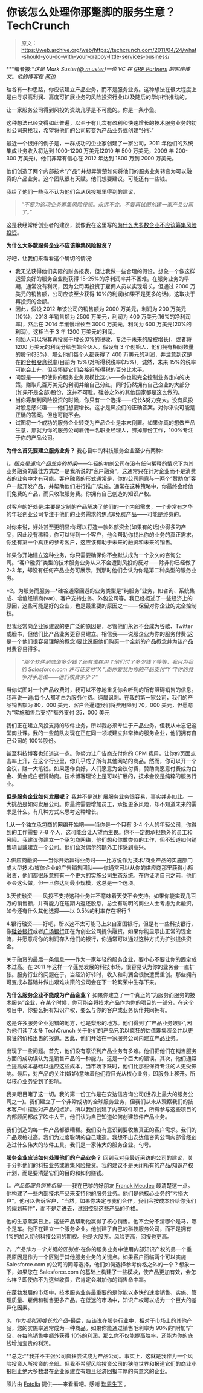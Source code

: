 # 你该怎么处理你那蹩脚的服务生意？TechCrunch

> 原文：<https://web.archive.org/web/https://techcrunch.com/2011/04/24/what-should-you-do-with-your-crappy-little-services-business/>

***编者按:**这是 Mark Suster([@ m uster](https://web.archive.org/web/20230203034655/http://twitter.com/#!/msuster))一位 VC 在 [GRP Partners](https://web.archive.org/web/20230203034655/http://www.grppartners.com/) 的客座博文。他的博客在 *[两边](https://web.archive.org/web/20230203034655/http://www.bothsidesofthetable.com/)**

硅谷有一种思路，你应该建立产品业务，而不是服务业务。这种想法在很大程度上是由寻求高利润、高度可扩展业务的风险投资行业(以及随后的华尔街)推动的。

让一家服务公司得到风投的资助几乎是不可能的。你是一条小鱼。

这种想法已经变得如此普遍，以至于有几次有盈利和快速增长的技术服务业务的初创公司来找我，希望将他们的公司转变为产品业务或创建“分拆”

最近一个很好的例子是，一群成功的企业家创建了一家公司，2011 年他们的系统集成业务收入将达到 1000-1200 万美元(2010 年 500 万美元，2009 年 200-300 万美元)。他们非常有信心在 2012 年达到 1800 万到 2000 万美元。

他们创造了两个内部技术“产品”,并想弄清楚如何将他们的服务业务转变为可以融资的产品业务。这个团队很有天赋。他们想要建议。可能还有一些钱。

我给了他们一些我不认为他们会从风投那里得到的建议，

> *“不要为这项业务筹集风险投资。永远不会。不要再试图创建一家产品公司了。”*

这是我经常给创业者的建议，就像我在这里写的[为什么大多数企业不应该筹集风险投资](https://web.archive.org/web/20230203034655/http://www.bothsidesofthetable.com/2009/07/22/do-you-really-even-need-vc/)。

**为什么大多数服务企业不应该筹集风险投资？**

好吧，让我们来看看这个确切的情况:

*   我无法获得他们实际的财务报表，但让我做一些合理的假设。想象一个像这样运营良好的服务企业能获得 15-25%的净利润率并不困难。在服务业务的早期，通常没有利润，因为公司再投资于雇佣人员以实现增长，但通过 2000 万美元的销售额，公司应该至少获得 10%的利润(如果不是更多的话)，这取决于再投资的金额。
*   因此，假设 2012 年该公司的销售额为 2000 万美元，利润为 200 万美元(10%)，2013 年销售额为 2500 万美元，利润为 400 万美元(16%的净利润率)，然后在 2014 年缓慢增长至 3000 万美元，利润为 600 万美元(20%的利润)。这相当于 3 年 1200 万美元的利润。
*   创始人可以将其再投资于增长(0%的税收，专注于未来的股权增长)，或者将 1200 万美元的利润分给创始合伙人。假设有 3 个创始人，他们拥有相同数量的股份(33%)，那么他们每个人都获得了 400 万美元的利润，并注意到这是在[的合格股息税率](https://web.archive.org/web/20230203034655/http://en.wikipedia.org/wiki/Dividend_tax)(目前为 15%)对所得税税率(35%)。诚然，未来 15%的税率可能会上升，但我怀疑它们会接近所得税的百分比水平。
*   问题是——即使你的服务业务规模比这小——你也能完全控制业务走向的决策。赚取几百万美元的利润并给自己分红，同时仍然拥有自己企业的大部分(如果不是全部)股份，这并不可耻。硅谷之外的其他国家都是这么做的。
*   当你筹集到风险投资的时候，你只有一个选择——成长&努力变大。没有风投对股息感兴趣——他们想要增长。这才是风投们的正确答案。对你来说可能是正确的答案。但也可能不会。
*   试图将一个成功的服务企业转变为产品企业是本末倒置。如果你真的想做产品生意，那就为你的服务公司雇佣一名职业经理人，辞掉那份工作，100%专注于你的产品公司。

**为什么首先要建立服务业务？**
我心目中的科技服务企业至少有两种:

*1。服务是通向产品业务的桥梁*——年轻的初创公司在没有任何稀释的情况下为其业务融资的最佳方式之一是我所说的“客户融资”，这通常只在针对企业而不是消费者的业务中才有可能。客户融资的形式通常是，你的公司同意与一两个“赞助商”客户一起开发产品，并帮助他们进行推广/实施。通常在这种策略中，你最终会给他们免费的产品，而只收取服务费。你拥有自己创造的知识产权。

对客户的好处是:主要是定制的产品解决了他们的一个内部需求，一个非常有才华的年轻创业公司专注于他们的业务需求的焦点&免费产品——可能是终身的。

对你来说，好处甚至更明显:你可以打造一款外部资金(如果有的话)少得多的产品，因此没有稀释，你可以得到一个客户，他会帮助你找出你的业务的真正需求，你还有第一个真正的参考客户，这应该有助于未来的融资和未来的销售。

如果你开始建立这种业务，你只需要确保你不会默认成为一个永久的咨询公司。“客户融资”类型的技术服务业务从来不会遭到风投的反对——除非你已经做了 2-3 年，却没有任何产品业务可展示，到那时他们会认为你是第二种类型的服务业务。

*2。为服务而服务—*硅谷通常回避的业务类型是“纯服务”业务，如咨询、系统集成、增值经销商(var)、客户支持业务、外包公司等。我已经概述了一些经济上的原因，这些可能是好的企业，也是最重要的原因之一——保留对你企业的完全控制权。

但我经常向企业家建议的更广泛的原因是，尽管他们永远不会成为谷歌、Twitter 或脸书，但他们比产品业务更容易建立。相信我——说服企业为你的服务付费(这是一个他们很容易理解的概念)要比说服他们购买一个全新的产品概念并为该产品付费容易得多。

> *“那个软件到底值多少钱？还有谁在用？他们付了多少钱？等等，我只为我的 Salesforce.com 许可证支付“X ”,而你要我为你的产品支付“Y ”?你的竞争对手是谁——他们收费多少？”*

当你试图对一个产品收费时，我可以不停地重复你会听到的所有阻碍销售的信息。我再说一遍:每个人都明白为服务付费。纯属讽刺。在我的第一家公司，我们的产品销售额为 80，000 美元，客户会逼迫我们将费用降到 70，000 美元，但愿意为“实施和售后支持”额外支付 25，000 美元

我们正在建立风投支持的软件业务，所以我必须专注于产品业务。但我从未忘记这堂商业课。我的一些前队友现在正在同一领域建立非常棒的服务企业，他们拥有自己公司的 100%股份。

甚至科技博客也知道这一点。你努力让广告商支付你的 CPM 费用，让你的页面点击率上升，在这个行业里，你几乎成了所有其他网站的商品。然而，你可以开一个会议，赚一大笔钱。如果运作良好，人们愿意为会议付费，赞助商愿意付费成为白金、黄金或白银赞助商。技术博客理论上是可以扩展的，技术会议是纯粹的服务行业。

**但是服务企业如何发展呢？**
我并不是说扩展服务业务很容易，事实并非如此。一大挑战是如何发展公司。你最终需要增加员工，承担更多风险，却不知道未来的需求是什么。有几种方式来思考这种增长。

1.从一个独立承包商的网络开始吧——当你是一个只有 3-4 个人的年轻公司，你得到的工作需要 7-8 个人，这可能会让人望而生畏。你不一定想承担额外的员工和风险。我建议你建立一个承包商网络，他们想和你做类似的工作，但不知道如何销售项目或建立一个公司。他们会对偶尔的额外工作感到高兴。

2.供应商融资——当你开始赢得业务时——比方说作为技术/商业产品的实施部门或大型技术/媒体企业的广告销售团队——你通常可以从你的供应商那里获得小额融资，他们都很乐意拥有一个更大的实施公司生态系统。在你证明自己之前，他们不会这么做，但一旦你达到最小规模，这总是一个选项。

3.天使融资——风投不支持这种业务并不意味着天使不会支持。如果你能实现几百万的销售额，并有能力在短期内返还股息，总会有聪明的商业人士考虑为此融资。如今还有什么其他选择——以 0.5%的利率存在银行？

4.银行融资——好吧，所以这不太可能马上来自富国银行，但是有一些科技银行，像[硅谷银行](https://web.archive.org/web/20230203034655/http://www.svb.com/)或者[广场银行](https://web.archive.org/web/20230203034655/https://www.square1financial.com/bank/)正在为创业公司提供融资。如果你能显示出正常的现金流，并愿意将你的利润存入他们的银行，你通常可以通过这种方式为扩张提供资金。

关于融资的最后一条信息——作为一家年轻的服务企业，要小心不要让你的固定成本过高。在 2011 年这样一个蓬勃发展的科技市场，很容易认为你的业务会一直扩张。服务行业的问题在于，当经济好转时，收入和利润会很快遭受重创。那些拥有可变成本基础并做出艰难决策的公司会在下一轮繁荣中生存下来。

**为什么服务企业不能成为产品企业？**
如果你建立了一个真正的“为服务而服务的技术服务”企业，在某个时候，你可能会将技术产品作为你的项目的一部分，在这个项目中，你要么拥有知识产权，要么与你的客户或业务伙伴共同拥有。

这是许多服务企业犯错的地方，也是梨形的地方。他们得到了“产品业务嫉妒”,因为他们读了太多 TechCrunch 关于他们的产品兄弟以疯狂的估值筹集资金并以更疯狂的价格出售的报道。因此，他们开始在一家服务公司内建立产品业务。

出现了一些问题。首先，他们没有意识到产品业务有多难。他们把他们在销售服务方面的成功误认为是销售产品的一种能力。这是一个巨大的错误。其次，他们通常会提高成本基础以适应这些成本，当市场下跌时，他们比那些保持专注的人更受影响。最后，对产品的关注(嫉妒)意味着他们将目光从核心业务，即服务上移开。所以核心业务受到了影响。

我亲眼目睹了这一切。我的第一份工作是在安达信咨询公司(世界上最大的服务公司之一)。我们建立了一个非常成功的全球服务业务，但我们从未从观察我们的技术客户中摆脱对产品的嫉妒。所以我们创建了内部软件项目，所有参与这些项目的内部顾问都成了吹牛大王，他们认为自己知道如何创建软件产品业务。

我们创造的每一件产品都很糟糕。我们没有意识到要收集真正的客户需求。我们的产品规格过高。我们为过度聪明的自己建造。我想不出安达信咨询公司内部曾经创造过什么伟大的软件工具。我们是一家伟大的服务企业。句号。

**服务企业应该如何处理他们的产品业务？**
回到我对我最近采访的公司的建议，关于分拆他们的科技业务或筹集风险投资。我的建议不是关闭所有的产品/知识产权计划，而是要清楚它们的目的和如何赚钱。

*1。产品即服务销售机器*——我在巴黎的好朋友 [Franck Meudec](https://web.archive.org/web/20230203034655/http://fr.linkedin.com/in/fmeudec) 最清楚这一点。他构建了一些内部技术产品来支持他的服务业务。他们是他核心业务的“亏损大户”。他可以告诉客户，“当然，如果你决定与我们合作，我们会按成本价给你我们的规划软件”，而不是走进去，试图控制这些产品的价格。

他的生意蒸蒸日上。这些产品帮助他赢得了核心销售。他不会分不清哪个是马，哪个是车。他正在建立一个服务企业。他创建了自己的科技服务公司，而不是拥有 1%的加入初创科技公司的期权。他是大股东。风险更高，回报也更高。

*2。产品作为一个关键的区别点*-在你的服务业务中使用内部知识产权的另一个重要原因是作为一个区别于其他服务业务的关键点。如果客户面临两个可以实施 Salesforce.com 的公司的同等选择，他们如何选择参考价格之外的一个？想象一下，如果您在 Salesforce.com 的基础上构建了一些模块，使产品更加有效，会怎么样？即使你不为这些收费，它肯定会增加你的销售命中率。

在蓬勃发展的市场中，技术服务业务最重要的是你能以多快的速度销售、实施、管理质量、雇佣和销售更多产品。在低迷的市场中，知识产权可以成为一个巨大的差异化因素。

*3。作为毛利润增长的产品*–最后，应该说在服务行业中，相对于市场上的其他产品，您的实施率通常成为一种商品。如果你能通过销售毛利率为 90%的“附加”产品，在每笔销售中额外获得 10%的利润，那么你不仅能提高胜率，还能为你的底线增加宝贵的利润。

**总之:**我并不主张公司疯狂尝试成为产品公司。事实上，这就是我作为一个风险投资人所投资的全部。但我不希望风险投资公司的狭隘世界和报道它们的商业小报阻止绝大多数潜在企业家建立有趣且经济回报丰厚的有意义的企业。

照片由 [Fotolia](https://web.archive.org/web/20230203034655/http://us.fotolia.com/) 提供——来看看吧。感谢 [瑞恩生下](https://web.archive.org/web/20230203034655/http://twitter.com/#!/bornryan) 。